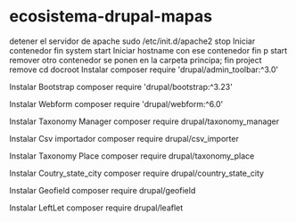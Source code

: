 # ecosistema-drupal-mapas
detener el servidor de apache
    sudo /etc/init.d/apache2 stop
Iniciar contenedor 
    fin system start
Iniciar hostname con ese contenedor 
    fin p start
remover otro contenedor se ponen en la carpeta principa;
    fin project remove 
cd docroot Instalar 
composer require 'drupal/admin_toolbar:^3.0'

Instalar Bootstrap 
composer require 'drupal/bootstrap:^3.23'

Instalar Webform 
composer require 'drupal/webform:^6.0'

Instalar Taxonomy Manager 
composer require drupal/taxonomy_manager 

Instalar Csv importador 
composer require drupal/csv_importer

Instalar Taxonomy Place 
composer require drupal/taxonomy_place

Instalar Coutry_state_city 
composer require drupal/country_state_city

Instalar Geofield 
composer require drupal/geofield

Instalar LeftLet 
composer require drupal/leaflet

